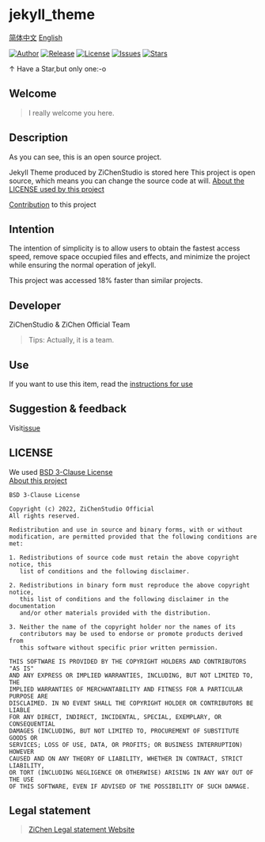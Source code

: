 # jekyll_theme
[简体中文](../README.md "README.md") [English](README.en.md "README.en.md")

[![Author](https://img.shields.io/badge/Author-ZiChenStudio-39c5bb.svg?style=flat-square)](https://github.com/ZiChenStudio)
[![Release](https://img.shields.io/github/release/ZiChenStudio/Efficiency_jekyll_theme.svg?style=flat-square)](https://github.com/ZiChenStudio/Efficiency_jekyll_theme/releases)
[![License](https://img.shields.io/github/license/ZiChenStudio/Efficiency_jekyll_theme.svg?style=flat-square)](https://github.com/ZiChenStudio/Efficiency_jekyll_theme/blob/master/LICENSE)
[![Issues](https://img.shields.io/github/issues/ZiChenStudio/Efficiency_jekyll_theme.svg?style=flat-square)](https://github.com/ZiChenStudio/Efficiency_jekyll_theme/issues)
[![Stars](https://img.shields.io/github/stars/ZiChenStudio/Efficiency_jekyll_theme.svg?style=flat-square)](https://github.com/ZiChenStudio/Efficiency_jekyll_theme)

$\uparrow$ Have a Star,but only one:-o

## Welcome
> I really welcome you here.

## Description

As you can see, this is an open source project.

Jekyll Theme produced by ZiChenStudio is stored here
This project is open source, which means you can change the source code at will.
[About the LICENSE used by this project](#license)

[Contribution](CONTINBUTING.en.md "CONTINBUTING.en.md") to this project
## Intention
The intention of simplicity is to allow users to obtain the fastest access speed, remove space occupied files and effects, and minimize the project while ensuring the normal operation of jekyll.

This project was accessed 18% faster than similar projects.
## Developer
ZiChenStudio & ZiChen Official Team
>Tips: Actually, it is a team.

## Use
If you want to use this item, read the [instructions for use](use.md "use.md")
## Suggestion & feedback
Visit[issue](https://github.com/ZiChenStudio/Efficiency_jekyll_theme/issues)
## LICENSE
We used [BSD 3-Clause License](./../LICENSE "LICENSE")<br>
[About this project](./CONTRIBUTING.md "CONTRIBUTING.md")
```
BSD 3-Clause License

Copyright (c) 2022, ZiChenStudio Official
All rights reserved.

Redistribution and use in source and binary forms, with or without
modification, are permitted provided that the following conditions are met:

1. Redistributions of source code must retain the above copyright notice, this
   list of conditions and the following disclaimer.

2. Redistributions in binary form must reproduce the above copyright notice,
   this list of conditions and the following disclaimer in the documentation
   and/or other materials provided with the distribution.

3. Neither the name of the copyright holder nor the names of its
   contributors may be used to endorse or promote products derived from
   this software without specific prior written permission.

THIS SOFTWARE IS PROVIDED BY THE COPYRIGHT HOLDERS AND CONTRIBUTORS "AS IS"
AND ANY EXPRESS OR IMPLIED WARRANTIES, INCLUDING, BUT NOT LIMITED TO, THE
IMPLIED WARRANTIES OF MERCHANTABILITY AND FITNESS FOR A PARTICULAR PURPOSE ARE
DISCLAIMED. IN NO EVENT SHALL THE COPYRIGHT HOLDER OR CONTRIBUTORS BE LIABLE
FOR ANY DIRECT, INDIRECT, INCIDENTAL, SPECIAL, EXEMPLARY, OR CONSEQUENTIAL
DAMAGES (INCLUDING, BUT NOT LIMITED TO, PROCUREMENT OF SUBSTITUTE GOODS OR
SERVICES; LOSS OF USE, DATA, OR PROFITS; OR BUSINESS INTERRUPTION) HOWEVER
CAUSED AND ON ANY THEORY OF LIABILITY, WHETHER IN CONTRACT, STRICT LIABILITY,
OR TORT (INCLUDING NEGLIGENCE OR OTHERWISE) ARISING IN ANY WAY OUT OF THE USE
OF THIS SOFTWARE, EVEN IF ADVISED OF THE POSSIBILITY OF SUCH DAMAGE.

```

## Legal statement
> [ZiChen Legal statement Website](https://zichenstudio.netlify.app/html/legal.html)
